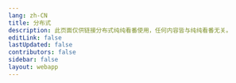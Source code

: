 ```yaml
---
lang: zh-CN
title: 分布式
description: 此页面仅供链接分布式纯纯看番使用，任何内容皆与纯纯看番无关。
editLink: false
lastUpdated: false
contributors: false
sidebar: false
layout: webapp
---
```


<WebAppPlay/>